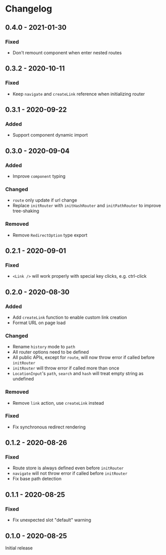 # Changelog

## 0.4.0 - 2021-01-30

### Fixed

- Don't remount component when enter nested routes

## 0.3.2 - 2020-10-11

### Fixed

- Keep `navigate` and `createLink` reference when initializing router

## 0.3.1 - 2020-09-22

### Added

- Support component dynamic import

## 0.3.0 - 2020-09-04

### Added

- Improve `component` typing

### Changed

- `route` only update if url change
- Replace `initRouter` with `initHashRouter` and `initPathRouter` to improve tree-shaking

### Removed

- Remove `RedirectOption` type export

## 0.2.1 - 2020-09-01

### Fixed

- `<Link />` will work properly with special key clicks, e.g. ctrl-click

## 0.2.0 - 2020-08-30

### Added

- Add `createLink` function to enable custom link creation
- Format URL on page load

### Changed

- Rename `history` mode to `path`
- All router options need to be defined
- All public APIs, except for `route`, will now throw error if called before `initRouter`
- `initRouter` will throw error if called more than once
- `LocationInput`'s `path`, `search` and `hash` will treat empty string as undefined

### Removed

- Remove `link` action, use `createLink` instead

### Fixed

- Fix synchronous redirect rendering

## 0.1.2 - 2020-08-26

### Fixed

- Route store is always defined even before `initRouter`
- `navigate` will not throw error if called before `initRouter`
- Fix base path detection

## 0.1.1 - 2020-08-25

### Fixed

- Fix unexpected slot "default" warning

## 0.1.0 - 2020-08-25

Initial release
